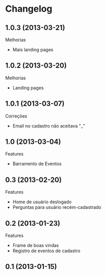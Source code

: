 Changelog
=========

## 1.0.3 (2013-03-21)

Melhorias
- Mais landing pages

## 1.0.2 (2013-03-20)

Melhorias
- Landing pages

## 1.0.1 (2013-03-07)

Correções
- Email no cadastro não aceitava "_"

## 1.0 (2013-03-04)

Features
- Barramento de Eventos

## 0.3 (2013-02-20)

Features
- Home de usuário deslogado
- Perguntas para usuário recém-cadastrado

## 0.2 (2013-01-23)

Features
- Frame de boas vindas
- Registro de eventos de cadastro

## 0.1 (2013-01-15)
